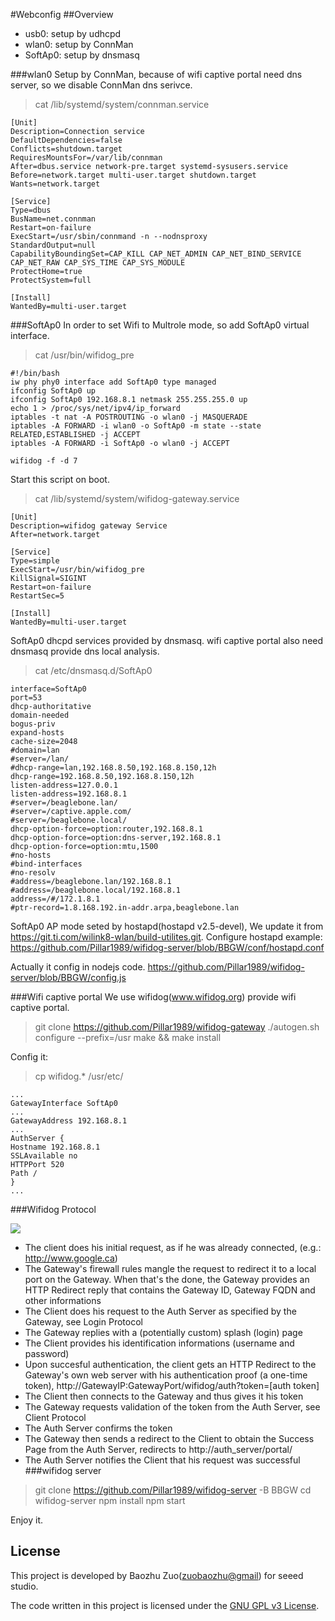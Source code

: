 #Webconfig
##Overview
* usb0: setup by udhcpd
* wlan0: setup by ConnMan
* SoftAp0: setup by dnsmasq

###wlan0
Setup by ConnMan, because of wifi captive portal need dns server, so we disable ConnMan dns serivce.
>cat /lib/systemd/system/connman.service 

	[Unit]
	Description=Connection service
	DefaultDependencies=false
	Conflicts=shutdown.target
	RequiresMountsFor=/var/lib/connman
	After=dbus.service network-pre.target systemd-sysusers.service
	Before=network.target multi-user.target shutdown.target
	Wants=network.target

	[Service]
	Type=dbus
	BusName=net.connman
	Restart=on-failure
	ExecStart=/usr/sbin/connmand -n --nodnsproxy
	StandardOutput=null
	CapabilityBoundingSet=CAP_KILL CAP_NET_ADMIN CAP_NET_BIND_SERVICE CAP_NET_RAW CAP_SYS_TIME CAP_SYS_MODULE
	ProtectHome=true
	ProtectSystem=full

	[Install]
	WantedBy=multi-user.target
###SoftAp0
In order to set Wifi to Multrole mode, so add SoftAp0  virtual interface.
>cat /usr/bin/wifidog_pre

	#!/bin/bash
	iw phy phy0 interface add SoftAp0 type managed
	ifconfig SoftAp0 up
	ifconfig SoftAp0 192.168.8.1 netmask 255.255.255.0 up
	echo 1 > /proc/sys/net/ipv4/ip_forward
	iptables -t nat -A POSTROUTING -o wlan0 -j MASQUERADE
	iptables -A FORWARD -i wlan0 -o SoftAp0 -m state --state RELATED,ESTABLISHED -j ACCEPT
	iptables -A FORWARD -i SoftAp0 -o wlan0 -j ACCEPT

	wifidog -f -d 7

Start this script on boot.
>cat /lib/systemd/system/wifidog-gateway.service

	[Unit]
	Description=wifidog gateway Service
	After=network.target

	[Service]
	Type=simple
	ExecStart=/usr/bin/wifidog_pre
	KillSignal=SIGINT
	Restart=on-failure
	RestartSec=5

	[Install]
	WantedBy=multi-user.target
SoftAp0 dhcpd services provided by dnsmasq. wifi captive portal also need dnsmasq provide dns local analysis.
>cat /etc/dnsmasq.d/SoftAp0

	interface=SoftAp0
	port=53
	dhcp-authoritative
	domain-needed
	bogus-priv
	expand-hosts
	cache-size=2048
	#domain=lan
	#server=/lan/
	#dhcp-range=lan,192.168.8.50,192.168.8.150,12h
	dhcp-range=192.168.8.50,192.168.8.150,12h
	listen-address=127.0.0.1
	listen-address=192.168.8.1
	#server=/beaglebone.lan/
	#server=/captive.apple.com/
	#server=/beaglebone.local/
	dhcp-option-force=option:router,192.168.8.1
	dhcp-option-force=option:dns-server,192.168.8.1
	dhcp-option-force=option:mtu,1500
	#no-hosts 
	#bind-interfaces
	#no-resolv
	#address=/beaglebone.lan/192.168.8.1
	#address=/beaglebone.local/192.168.8.1
	address=/#/172.1.8.1
	#ptr-record=1.8.168.192.in-addr.arpa,beaglebone.lan
SoftAp0 AP mode seted by hostapd(hostapd v2.5-devel), We update it from https://git.ti.com/wilink8-wlan/build-utilites.git. Configure hostapd example:
https://github.com/Pillar1989/wifidog-server/blob/BBGW/conf/hostapd.conf

Actually it config in nodejs code.
https://github.com/Pillar1989/wifidog-server/blob/BBGW/config.js

###Wifi captive portal
We use wifidog(www.wifidog.org) provide wifi captive portal.
>git clone https://github.com/Pillar1989/wifidog-gateway
>./autogen.sh
>configure --prefix=/usr
>make && make install

Config it:
>cp wifidog.* /usr/etc/

	...
	GatewayInterface SoftAp0
	...
	GatewayAddress 192.168.8.1
	...
	AuthServer { 
	Hostname 192.168.8.1
	SSLAvailable no
	HTTPPort 520
	Path /
	}
	...

###Wifidog Protocol

![](https://github.com/Pillar1989/wifidog-server/blob/BBGW/public/image/wifidog-Protocol.png)

* The client does his initial request, as if he was already connected, (e.g.: http://www.google.ca)
* The Gateway's firewall rules mangle the request to redirect it to a local port on the Gateway. When that's the done, the Gateway provides an HTTP Redirect reply that contains the Gateway ID, Gateway FQDN and other informations
* The Client does his request to the Auth Server as specified by the Gateway, see Login Protocol
* The Gateway replies with a (potentially custom) splash (login) page
* The Client provides his identification informations (username and password)
* Upon succesful authentication, the client gets an HTTP Redirect to the Gateway's own web server with his authentication proof (a one-time token), http://GatewayIP:GatewayPort/wifidog/auth?token=[auth token]
* The Client then connects to the Gateway and thus gives it his token
* The Gateway requests validation of the token from the Auth Server, see Client Protocol
* The Auth Server confirms the token
* The Gateway then sends a redirect to the Client to obtain the Success Page from the Auth Server, redirects to http://auth_server/portal/
* The Auth Server notifies the Client that his request was successful
###wifidog server
>git clone https://github.com/Pillar1989/wifidog-server -B BBGW
>cd wifidog-server
>npm install
>npm start

Enjoy it.

## License

This project is developed by Baozhu Zuo(<zuobaozhu@gmail>) for seeed studio. 

The code written in this project is licensed under the [GNU GPL v3 License](http://www.gnu.org/licenses/gpl-3.0.en.html). 


